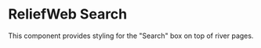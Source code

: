 ReliefWeb Search
================

This component provides styling for the "Search" box on top of river pages.
